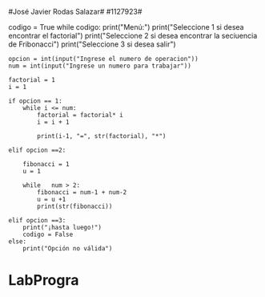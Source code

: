 #José Javier Rodas Salazar#
#1127923#

codigo = True
while codigo:
    print("Menú:")
    print("Seleccione 1 si desea encontrar el factorial")
    print("Seleccione 2 si desea encontrar la seciuencia de Fribonacci")
    print("Seleccione 3 si desea salir")

    opcion = int(input("Ingrese el numero de operacion"))
    num = int(input("Ingrese un numero para trabajar"))
    
    factorial = 1
    i = 1

    if opcion == 1:
        while i <= num:
            factorial = factorial* i
            i = i + 1

            print(i-1, "=", str(factorial), "*")

    elif opcion ==2:        

        fibonacci = 1
        u = 1

        while   num > 2:
            fibonacci = num-1 + num-2
            u = u +1
            print(str(fibonacci))

    elif opcion ==3:
        print("¡hasta luego!")
        codigo = False
    else: 
        print("Opción no válida")
# LabProgra
